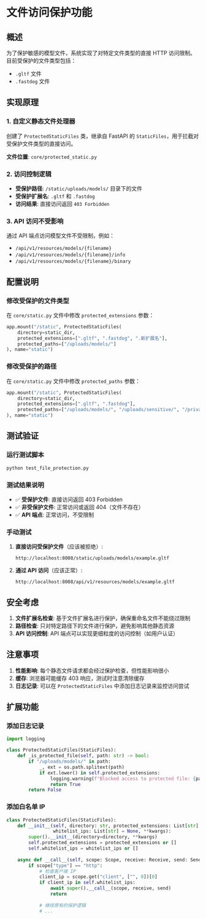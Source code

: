 # 文件访问保护功能

## 概述

为了保护敏感的模型文件，系统实现了对特定文件类型的直接 HTTP 访问限制。目前受保护的文件类型包括：
- `.gltf` 文件
- `.fastdog` 文件

## 实现原理

### 1. 自定义静态文件处理器

创建了 `ProtectedStaticFiles` 类，继承自 FastAPI 的 `StaticFiles`，用于拦截对受保护文件类型的直接访问。

**文件位置**: `core/protected_static.py`

### 2. 访问控制逻辑

- **受保护路径**: `/static/uploads/models/` 目录下的文件
- **受保护扩展名**: `.gltf` 和 `.fastdog`
- **访问结果**: 直接访问返回 `403 Forbidden`

### 3. API 访问不受影响

通过 API 端点访问模型文件不受限制，例如：
- `/api/v1/resources/models/{filename}`
- `/api/v1/resources/models/{filename}/info`
- `/api/v1/resources/models/{filename}/binary`

## 配置说明

### 修改受保护的文件类型

在 `core/static.py` 文件中修改 `protected_extensions` 参数：

```python
app.mount("/static", ProtectedStaticFiles(
    directory=static_dir,
    protected_extensions=[".gltf", ".fastdog", ".新扩展名"],
    protected_paths=["/uploads/models/"]
), name="static")
```

### 修改受保护的路径

在 `core/static.py` 文件中修改 `protected_paths` 参数：

```python
app.mount("/static", ProtectedStaticFiles(
    directory=static_dir,
    protected_extensions=[".gltf", ".fastdog"],
    protected_paths=["/uploads/models/", "/uploads/sensitive/", "/private/"]
), name="static")
```

## 测试验证

### 运行测试脚本

```bash
python test_file_protection.py
```

### 测试结果说明

- ✅ **受保护文件**: 直接访问返回 403 Forbidden
- ✅ **非受保护文件**: 正常访问或返回 404（文件不存在）
- ✅ **API 端点**: 正常访问，不受限制

### 手动测试

1. **直接访问受保护文件**（应该被拒绝）:
   ```
   http://localhost:8008/static/uploads/models/example.gltf
   ```

2. **通过 API 访问**（应该正常）:
   ```
   http://localhost:8008/api/v1/resources/models/example.gltf
   ```

## 安全考虑

1. **文件扩展名检查**: 基于文件扩展名进行保护，确保重命名文件不能绕过限制
2. **路径检查**: 只对特定路径下的文件进行保护，避免影响其他静态资源
3. **API 访问控制**: API 端点可以实现更细粒度的访问控制（如用户认证）

## 注意事项

1. **性能影响**: 每个静态文件请求都会经过保护检查，但性能影响很小
2. **缓存**: 浏览器可能缓存 403 响应，测试时注意清除缓存
3. **日志记录**: 可以在 `ProtectedStaticFiles` 中添加日志记录来监控访问尝试

## 扩展功能

### 添加日志记录

```python
import logging

class ProtectedStaticFiles(StaticFiles):
    def _is_protected_file(self, path: str) -> bool:
        if "/uploads/models/" in path:
            _, ext = os.path.splitext(path)
            if ext.lower() in self.protected_extensions:
                logging.warning(f"Blocked access to protected file: {path}")
                return True
        return False
```

### 添加白名单 IP

```python
class ProtectedStaticFiles(StaticFiles):
    def __init__(self, directory: str, protected_extensions: List[str] = None, 
                 whitelist_ips: List[str] = None, **kwargs):
        super().__init__(directory=directory, **kwargs)
        self.protected_extensions = protected_extensions or []
        self.whitelist_ips = whitelist_ips or []
    
    async def __call__(self, scope: Scope, receive: Receive, send: Send) -> None:
        if scope["type"] == "http":
            # 检查客户端 IP
            client_ip = scope.get("client", ["", 0])[0]
            if client_ip in self.whitelist_ips:
                await super().__call__(scope, receive, send)
                return
            
            # 继续原有的保护逻辑
            # ...
```